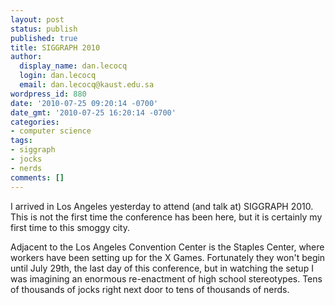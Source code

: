 ```yaml
---
layout: post
status: publish
published: true
title: SIGGRAPH 2010
author:
  display_name: dan.lecocq
  login: dan.lecocq
  email: dan.lecocq@kaust.edu.sa
wordpress_id: 880
date: '2010-07-25 09:20:14 -0700'
date_gmt: '2010-07-25 16:20:14 -0700'
categories:
- computer science
tags:
- siggraph
- jocks
- nerds
comments: []
---
```

I arrived in Los Angeles yesterday to attend (and talk at) SIGGRAPH 2010.  This is not the first time the conference has been here, but it is certainly my first time to this smoggy city.

Adjacent to the Los Angeles Convention Center is the Staples Center, where workers have been setting up for the X Games.  Fortunately they won't begin until July 29th, the last day of this conference, but in watching the setup I was imagining an enormous re-enactment of high school stereotypes.  Tens of thousands of jocks right next door to tens of thousands of nerds.
